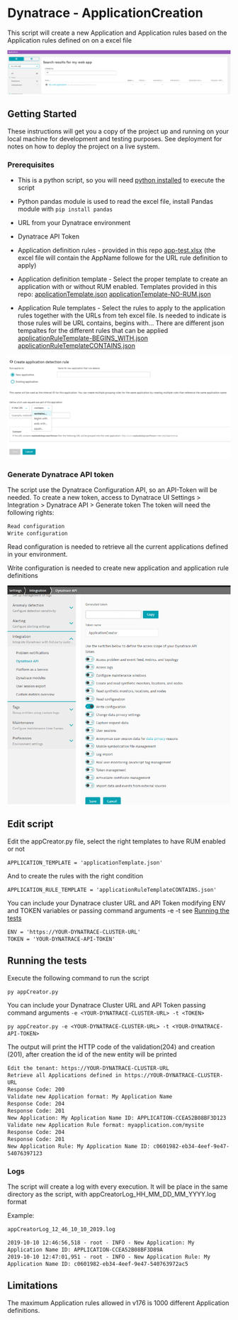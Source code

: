 # Dynatrace - ApplicationCreation 
This script will create a new Application and Application rules based on the Application rules defined on on a excel file

![Dynatrace Application](img/mywebapp.PNG?raw=true "Dynatrace Application")


## Getting Started

These instructions will get you a copy of the project up and running on your local machine for development and testing purposes. See deployment for notes on how to deploy the project on a live system.

### Prerequisites

* This is a python script, so you will need [python installed](https://www.python.org/downloads/) to execute the script

* Python pandas module is used to read the excel file, install Pandas module with `pip install pandas`

* URL from your Dynatrace environment

* Dynatrace API Token

* Application definition rules - provided in this repo [app-test.xlsx](app-test.xlsx) (the excel file will contain the AppName followe for the URL rule definition to apply) 


* Application definition template - Select the proper template to create an application with or without RUM enabled. Templates provided in this repo:
[applicationTemplate.json](applicationTemplate.json)
[applicationTemplate-NO-RUM.json](applicationTemplate-NO-RUM.json)


* Application Rule templates - Select the rules to apply to the application rules together with the URLs from teh excel file. Is needed to indicate is those rules will be URL contains, begins with... There are different json tempaltes for the different rules that can be applied
[applicationRuleTemplate-BEGINS_WITH.json](applicationRuleTemplate-BEGINS_WITH.json)
[applicationRuleTemplateCONTAINS.json](applicationRuleTemplateCONTAINS.json)


![Application Rules Options in the Dynatrace Web UI](img/ruleOptions.PNG?raw=true "Application Rules Options in the Dynatrace Web UI")

### Generate Dynatrace API token

The script use the Dynatrace Configuration API, so an API-Token will be needed. 
To create a new token, access to Dynatrace UI Settings > Integration > Dynatrace API > Generate token
The token will need the following rights:

```
Read configuration
Write configuration
```
Read configuration is needed to retrieve all the current applications defined in your environment.

Write configuration is needed to create new application and application rule definitions

![Generate token](img/Token.png?raw=true "Generate token")

## Edit script

Edit the appCreator.py file, select the right templates to have RUM enabled or not
```
APPLICATION_TEMPLATE = 'applicationTemplate.json'
```

And to create the rules with the right condition
```
APPLICATION_RULE_TEMPLATE = 'applicationRuleTemplateCONTAINS.json'
```

You can include your Dynatrace cluster URL and API Token modifying ENV and TOKEN variables or passing command arguments -e <YOUR-DYNATRACE-CLUSTER-URL> -t <YOUR-DYNATRACE-API-TOKEN> see [Running the tests](#Running-the-tests)

```
ENV = 'https://YOUR-DYNATRACE-CLUSTER-URL'
TOKEN = 'YOUR-DYNATRACE-API-TOKEN'
```

## Running the tests

Execute the following command to run the script

```
py appCreator.py
```

You can include your Dynatrace Cluster URL and API Token passing command arguments `-e <YOUR-DYNATRACE-CLUSTER-URL> -t <TOKEN>` 


```
py appCreator.py -e <YOUR-DYNATRACE-CLUSTER-URL> -t <YOUR-DYNATRACE-API-TOKEN> 
```

The output will print the HTTP code of the validation(204) and creation (201), after creation the id of the new entity will be printed
```
Edit the tenant: https://YOUR-DYNATRACE-CLUSTER-URL
Retrieve all Applications defined in https://YOUR-DYNATRACE-CLUSTER-URL
Response Code: 200
Validate new Application format: My Application Name
Response Code: 204
Response Code: 201
New Application: My Application Name ID: APPLICATION-CCEA52B08BF3D123
Validate new Application Rule format: myapplication.com/mysite
Response Code: 204
Response Code: 201
New Application Rule: My Application Name ID: c0601982-eb34-4eef-9e47-54076397123
```

### Logs

The script will create a log with every execution. It will be place in the same directory as the script, with appCreatorLog_HH_MM_DD_MM_YYYY.log format

Example:
```
appCreatorLog_12_46_10_10_2019.log

```

```
2019-10-10 12:46:56,518 - root - INFO - New Application: My Application Name ID: APPLICATION-CCEA52B08BF3D89A
2019-10-10 12:47:01,951 - root - INFO - New Application Rule: My Application Name ID: c0601982-eb34-4eef-9e47-540763972ac5
```

## Limitations

The maximum Application rules allowed in v176 is 1000 different Application definitions.
